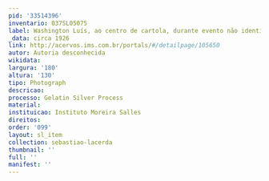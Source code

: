 ```yaml
---
pid: '33514396'
inventario: 037SL05075
label: Washington Luís, ao centro de cartola, durante evento não identificado
_data: circa 1926
link: http://acervos.ims.com.br/portals/#/detailpage/105650
autor: Autoria desconhecida
wikidata: 
largura: '180'
altura: '130'
tipo: Photograph
descricao: 
processo: Gelatin Silver Process
material: 
instituicao: Instituto Moreira Salles
direitos: 
order: '099'
layout: sl_item
collection: sebastiao-lacerda
thumbnail: ''
full: ''
manifest: ''
---
```

